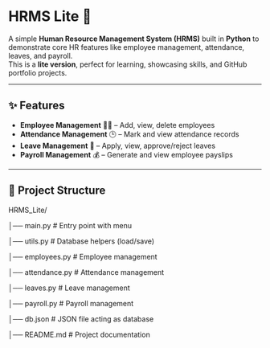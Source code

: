 # HRMS Lite 🏢

A simple **Human Resource Management System (HRMS)** built in **Python** to demonstrate core HR features like employee management, attendance, leaves, and payroll.  
This is a **lite version**, perfect for learning, showcasing skills, and GitHub portfolio projects.  

---

## ✨ Features
- **Employee Management** 👩‍💼 – Add, view, delete employees  
- **Attendance Management** 🕒 – Mark and view attendance records  
- **Leave Management** 🌴 – Apply, view, approve/reject leaves  
- **Payroll Management** 💰 – Generate and view employee payslips  

---

## 📂 Project Structure

HRMS_Lite/

│── main.py # Entry point with menu

│── utils.py # Database helpers (load/save)

│── employees.py # Employee management

│── attendance.py # Attendance management

│── leaves.py # Leave management

│── payroll.py # Payroll management

│── db.json # JSON file acting as database

│── README.md # Project documentation

